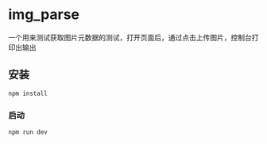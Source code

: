 # img_parse

一个用来测试获取图片元数据的测试，打开页面后，通过点击上传图片，控制台打印出输出

## 安装

```sh
npm install
```

### 启动

```sh
npm run dev
```
